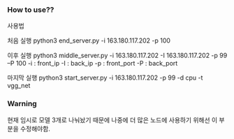 ### How to use??

사용법

처음 실행
python3 end_server.py -i 163.180.117.202 -p 100

이후 실행
python3 middle_server.py -i 163.180.117.202 -I 163.180.117.202 -p 99 –P 100
-i : front_ip
-I : back_ip
-p : front_port
-P : back_port

마지막 실행
python3 start_server.py -i 163.180.117.202 -p 99 -d cpu -t vgg_net

### Warning
현재 임시로 모델 3개로 나눠놨기 때문에 나중에 더 많은 노드에 사용하기 위해선 이 부분을 수정해야함.
